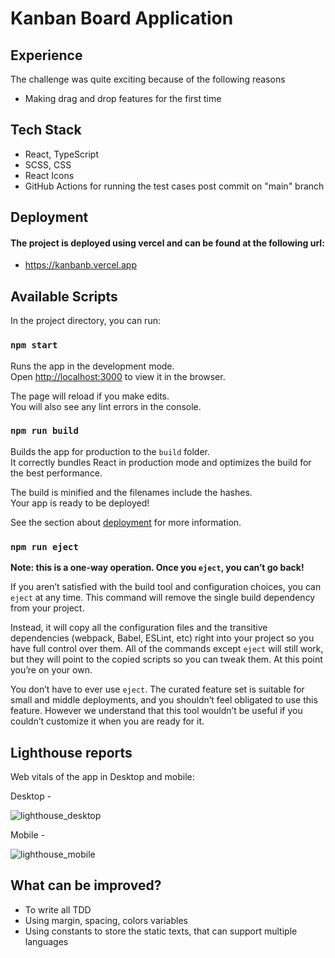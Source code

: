 # Kanban Board Application

## Experience

The challenge was quite exciting because of the following reasons

- Making drag and drop features for the first time

## Tech Stack

- React, TypeScript
- SCSS, CSS
- React Icons
- GitHub Actions for running the test cases post commit on "main" branch

## Deployment

#### The project is deployed using vercel and can be found at the following url:

- https://kanbanb.vercel.app

## Available Scripts

In the project directory, you can run:

### `npm start`

Runs the app in the development mode.<br />
Open [http://localhost:3000](http://localhost:3000) to view it in the browser.

The page will reload if you make edits.<br />
You will also see any lint errors in the console.

### `npm run build`

Builds the app for production to the `build` folder.<br />
It correctly bundles React in production mode and optimizes the build for the best performance.

The build is minified and the filenames include the hashes.<br />
Your app is ready to be deployed!

See the section about [deployment](https://facebook.github.io/create-react-app/docs/deployment) for more information.

### `npm run eject`

**Note: this is a one-way operation. Once you `eject`, you can’t go back!**

If you aren’t satisfied with the build tool and configuration choices, you can `eject` at any time. This command will remove the single build dependency from your project.

Instead, it will copy all the configuration files and the transitive dependencies (webpack, Babel, ESLint, etc) right into your project so you have full control over them. All of the commands except `eject` will still work, but they will point to the copied scripts so you can tweak them. At this point you’re on your own.

You don’t have to ever use `eject`. The curated feature set is suitable for small and middle deployments, and you shouldn’t feel obligated to use this feature. However we understand that this tool wouldn’t be useful if you couldn’t customize it when you are ready for it.

## Lighthouse reports

Web vitals of the app in Desktop and mobile:

Desktop -

![lighthouse_desktop](https://user-images.githubusercontent.com/52109597/155154201-f2ad66b3-bec3-48d9-b051-2635e14a6415.png)

Mobile -

![lighthouse_mobile](https://user-images.githubusercontent.com/52109597/155154331-94830d4e-830b-42d2-a565-88542ea945d2.png)

## What can be improved?

- To write all TDD
- Using margin, spacing, colors variables
- Using constants to store the static texts, that can support multiple languages
